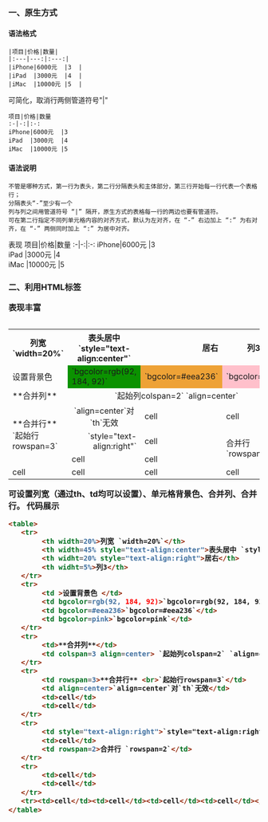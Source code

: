 ### 一、原生方式
#### 语法格式
```
|项目|价格|数量|
|:---|---:|:---:|
|iPhone|6000元  |3  |
|iPad  |3000元  |4  |
|iMac  |10000元 |5  |
```
可简化，取消行两侧管道符号"|"

```
项目|价格|数量
:-|-:|:-:
iPhone|6000元  |3  
iPad  |3000元  |4  
iMac  |10000元 |5  
```
#### 语法说明
```
不管是哪种方式，第一行为表头，第二行分隔表头和主体部分，第三行开始每一行代表一个表格行；
分隔表头“-”至少有一个
列与列之间用管道符号 “|” 隔开，原生方式的表格每一行的两边也要有管道符。
可在第二行指定不同列单元格内容的对齐方式，默认为左对齐，在 “-” 右边加上 “:” 为右对齐，在 “-” 两侧同时加上 “:” 为居中对齐。
```
表现
项目|价格|数量
:-|-:|:-:
iPhone|6000元  |3  
iPad  |3000元  |4  
iMac  |10000元 |5  

### 二、利用HTML<table>标签
表现丰富

<table>
   <tr>
        <th width=20%>列宽 `width=20%`</th>
        <th width=45% style="text-align:center">表头居中 `style="text-align:center"`</th>
        <th widht=20% style="text-align:right">居右</th>
        <th widht=5%>列3</th>
   </tr>
   <tr>
        <td >设置背景色 </td>
        <td bgcolor=rgb(92, 184, 92)>`bgcolor=rgb(92, 184, 92)`</td>
        <td bgcolor=#eea236>`bgcolor=#eea236`</td>
        <td bgcolor=pink>`bgcolor=pink`</td>
   </tr>
   <tr>
        <td>**合并列**</td>
        <td colspan=3 align=center> `起始列colspan=2` `align=center`</td>
   </tr>
   <tr>
        <td rowspan=3>**合并行** <br>`起始行rowspan=3`</td>
        <td align=center>`align=center`对`th`无效</td>
        <td>cell</td>
        <td>cell</td>
   </tr>
   <tr>
        <td style="text-align:right">`style="text-align:right"`</td>
        <td>cell</td>
        <td rowspan=2>合并行 `rowspan=2`</td>
   </tr>
   <tr>
        <td>cell</td>
        <td>cell</td>
   </tr>
   <tr><td>cell</td><td>cell</td><td>cell</td><td>cell</td></tr>
</table>

可设置列宽（通过th、td均可以设置）、单元格背景色、合并列、合并行。
代码展示
```html
<table>
   <tr>
        <th width=20%>列宽 `width=20%`</th>
        <th width=45% style="text-align:center">表头居中 `style="text-align:center"`</th>
        <th widht=20% style="text-align:right">居右</th>
        <th widht=5%>列3</th>
   </tr>
   <tr>
        <td >设置背景色 </td>
        <td bgcolor=rgb(92, 184, 92)>`bgcolor=rgb(92, 184, 92)`</td>
        <td bgcolor=#eea236>`bgcolor=#eea236`</td>
        <td bgcolor=pink>`bgcolor=pink`</td>
   </tr>
   <tr>
        <td>**合并列**</td>
        <td colspan=3 align=center> `起始列colspan=2` `align=center`</td>
   </tr>
   <tr>
        <td rowspan=3>**合并行** <br>`起始行rowspan=3`</td>
        <td align=center>`align=center`对`th`无效</td>
        <td>cell</td>
        <td>cell</td>
   </tr>
   <tr>
        <td style="text-align:right">`style="text-align:right"`</td>
        <td>cell</td>
        <td rowspan=2>合并行 `rowspan=2`</td>
   </tr>
   <tr>
        <td>cell</td>
        <td>cell</td>
   </tr>
   <tr><td>cell</td><td>cell</td><td>cell</td><td>cell</td></tr>
</table>
```
